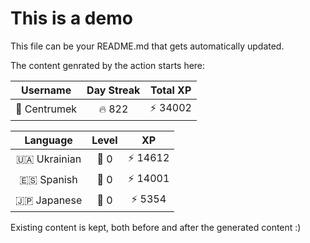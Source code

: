 # This is a demo

This file can be your README.md that gets automatically updated.

The content genrated by the action starts here:

<!--START_SECTION:duolingoStats-->
<!-- Automatically generated with https://github.com/centrumek/duolingo-readme-stats-->

| Username | Day Streak | Total XP |
|:---:|:---:|:---:|
| 👤 Centrumek | 🔥 822 | ⚡ 34002 |

| Language | Level | XP |
|:---:|:---:|:---:|
| 🇺🇦 Ukrainian | 👑 0 | ⚡ 14612 |
| 🇪🇸 Spanish | 👑 0 | ⚡ 14001 |
| 🇯🇵 Japanese | 👑 0 | ⚡ 5354 |

<!--END_SECTION:duolingoStats-->

Existing content is kept, both before and after the generated content :)